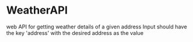 # WeatherAPI
web API for getting weather details of a given address
Input should have the key 'address' with the desired address as the value
